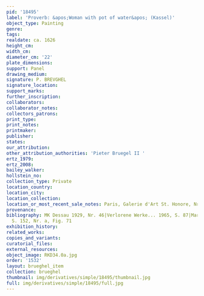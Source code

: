 ```yaml
---
pid: '18495'
label: 'Proverb: &apos;Woman with pot of water&apos; (Kassel)'
object_type: Painting
genre: 
tags: 
realdate: ca. 1626
height_cm: 
width_cm: 
diameter_cm: '22'
plate_dimensions: 
support: Panel
drawing_medium: 
signature: P. BREVGHEL
signature_location: 
support_marks: 
further_inscription: 
collaborators: 
collaborator_notes: 
collectors_patrons: 
print_type: 
print_notes: 
printmaker: 
publisher: 
states: 
our_attribution: 
other_attribution_authorities: 'Pieter Bruegel II '
ertz_1979: 
ertz_2008: 
bailey_walker: 
hollstein_no: 
collection_type: Private
location_country: 
location_city: 
location_collection: 
location_or_most_recent_sale_notes: Paris, Galerie d'Art St. Honore, Nr. 7
provenance: 
bibliography: MK Dessau 1929, Nr. 46|Verlorene Werke... 1965, S. 87|Marlier 1969,
  S. 152, Nr. a, Fig. 71
exhibition_history: 
related_works: 
copies_and_variants: 
curatorial_files: 
external_resources: 
object_image: RKD34.0a.jpg
order: '1532'
layout: brueghel_item
collection: brueghel
thumbnail: img/derivatives/simple/18495/thumbnail.jpg
full: img/derivatives/simple/18495/full.jpg
---
```

